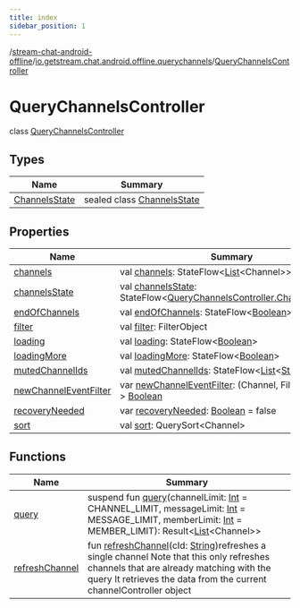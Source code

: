 ```yaml
---
title: index
sidebar_position: 1
---
```

/[stream-chat-android-offline](../../index.md)/[io.getstream.chat.android.offline.querychannels](../index.md)/[QueryChannelsController](index.md)  
  
  
  
# QueryChannelsController  
class [QueryChannelsController](index.md)  
  
## Types  
  
|  Name |  Summary | 
|---|---|
| <a name="io.getstream.chat.android.offline.querychannels/QueryChannelsController.ChannelsState///PointingToDeclaration/"></a>[ChannelsState](ChannelsState/index.md)| <a name="io.getstream.chat.android.offline.querychannels/QueryChannelsController.ChannelsState///PointingToDeclaration/"></a>sealed class [ChannelsState](ChannelsState/index.md)|
  
  
## Properties  
  
|  Name |  Summary | 
|---|---|
| <a name="io.getstream.chat.android.offline.querychannels/QueryChannelsController/channels/#/PointingToDeclaration/"></a>[channels](channels.md)| <a name="io.getstream.chat.android.offline.querychannels/QueryChannelsController/channels/#/PointingToDeclaration/"></a>val [channels](channels.md): StateFlow&lt;[List](https://kotlinlang.org/api/latest/jvm/stdlib/kotlin.collections/-list/index.html)&lt;Channel&gt;&gt;|
| <a name="io.getstream.chat.android.offline.querychannels/QueryChannelsController/channelsState/#/PointingToDeclaration/"></a>[channelsState](channelsState.md)| <a name="io.getstream.chat.android.offline.querychannels/QueryChannelsController/channelsState/#/PointingToDeclaration/"></a>val [channelsState](channelsState.md): StateFlow&lt;[QueryChannelsController.ChannelsState](ChannelsState/index.md)&gt;|
| <a name="io.getstream.chat.android.offline.querychannels/QueryChannelsController/endOfChannels/#/PointingToDeclaration/"></a>[endOfChannels](endOfChannels.md)| <a name="io.getstream.chat.android.offline.querychannels/QueryChannelsController/endOfChannels/#/PointingToDeclaration/"></a>val [endOfChannels](endOfChannels.md): StateFlow&lt;[Boolean](https://kotlinlang.org/api/latest/jvm/stdlib/kotlin/-boolean/index.html)&gt;|
| <a name="io.getstream.chat.android.offline.querychannels/QueryChannelsController/filter/#/PointingToDeclaration/"></a>[filter](filter.md)| <a name="io.getstream.chat.android.offline.querychannels/QueryChannelsController/filter/#/PointingToDeclaration/"></a>val [filter](filter.md): FilterObject|
| <a name="io.getstream.chat.android.offline.querychannels/QueryChannelsController/loading/#/PointingToDeclaration/"></a>[loading](loading.md)| <a name="io.getstream.chat.android.offline.querychannels/QueryChannelsController/loading/#/PointingToDeclaration/"></a>val [loading](loading.md): StateFlow&lt;[Boolean](https://kotlinlang.org/api/latest/jvm/stdlib/kotlin/-boolean/index.html)&gt;|
| <a name="io.getstream.chat.android.offline.querychannels/QueryChannelsController/loadingMore/#/PointingToDeclaration/"></a>[loadingMore](loadingMore.md)| <a name="io.getstream.chat.android.offline.querychannels/QueryChannelsController/loadingMore/#/PointingToDeclaration/"></a>val [loadingMore](loadingMore.md): StateFlow&lt;[Boolean](https://kotlinlang.org/api/latest/jvm/stdlib/kotlin/-boolean/index.html)&gt;|
| <a name="io.getstream.chat.android.offline.querychannels/QueryChannelsController/mutedChannelIds/#/PointingToDeclaration/"></a>[mutedChannelIds](mutedChannelIds.md)| <a name="io.getstream.chat.android.offline.querychannels/QueryChannelsController/mutedChannelIds/#/PointingToDeclaration/"></a>val [mutedChannelIds](mutedChannelIds.md): StateFlow&lt;[List](https://kotlinlang.org/api/latest/jvm/stdlib/kotlin.collections/-list/index.html)&lt;[String](https://kotlinlang.org/api/latest/jvm/stdlib/kotlin/-string/index.html)&gt;&gt;|
| <a name="io.getstream.chat.android.offline.querychannels/QueryChannelsController/newChannelEventFilter/#/PointingToDeclaration/"></a>[newChannelEventFilter](newChannelEventFilter.md)| <a name="io.getstream.chat.android.offline.querychannels/QueryChannelsController/newChannelEventFilter/#/PointingToDeclaration/"></a>var [newChannelEventFilter](newChannelEventFilter.md): (Channel, FilterObject) -&gt; [Boolean](https://kotlinlang.org/api/latest/jvm/stdlib/kotlin/-boolean/index.html)|
| <a name="io.getstream.chat.android.offline.querychannels/QueryChannelsController/recoveryNeeded/#/PointingToDeclaration/"></a>[recoveryNeeded](recoveryNeeded.md)| <a name="io.getstream.chat.android.offline.querychannels/QueryChannelsController/recoveryNeeded/#/PointingToDeclaration/"></a>var [recoveryNeeded](recoveryNeeded.md): [Boolean](https://kotlinlang.org/api/latest/jvm/stdlib/kotlin/-boolean/index.html) = false|
| <a name="io.getstream.chat.android.offline.querychannels/QueryChannelsController/sort/#/PointingToDeclaration/"></a>[sort](sort.md)| <a name="io.getstream.chat.android.offline.querychannels/QueryChannelsController/sort/#/PointingToDeclaration/"></a>val [sort](sort.md): QuerySort&lt;Channel&gt;|
  
  
## Functions  
  
|  Name |  Summary | 
|---|---|
| <a name="io.getstream.chat.android.offline.querychannels/QueryChannelsController/query/#kotlin.Int#kotlin.Int#kotlin.Int/PointingToDeclaration/"></a>[query](query.md)| <a name="io.getstream.chat.android.offline.querychannels/QueryChannelsController/query/#kotlin.Int#kotlin.Int#kotlin.Int/PointingToDeclaration/"></a>suspend fun [query](query.md)(channelLimit: [Int](https://kotlinlang.org/api/latest/jvm/stdlib/kotlin/-int/index.html) = CHANNEL_LIMIT, messageLimit: [Int](https://kotlinlang.org/api/latest/jvm/stdlib/kotlin/-int/index.html) = MESSAGE_LIMIT, memberLimit: [Int](https://kotlinlang.org/api/latest/jvm/stdlib/kotlin/-int/index.html) = MEMBER_LIMIT): Result&lt;[List](https://kotlinlang.org/api/latest/jvm/stdlib/kotlin.collections/-list/index.html)&lt;Channel&gt;&gt;|
| <a name="io.getstream.chat.android.offline.querychannels/QueryChannelsController/refreshChannel/#kotlin.String/PointingToDeclaration/"></a>[refreshChannel](refreshChannel.md)| <a name="io.getstream.chat.android.offline.querychannels/QueryChannelsController/refreshChannel/#kotlin.String/PointingToDeclaration/"></a>fun [refreshChannel](refreshChannel.md)(cId: [String](https://kotlinlang.org/api/latest/jvm/stdlib/kotlin/-string/index.html))refreshes a single channel Note that this only refreshes channels that are already matching with the query It retrieves the data from the current channelController object|

